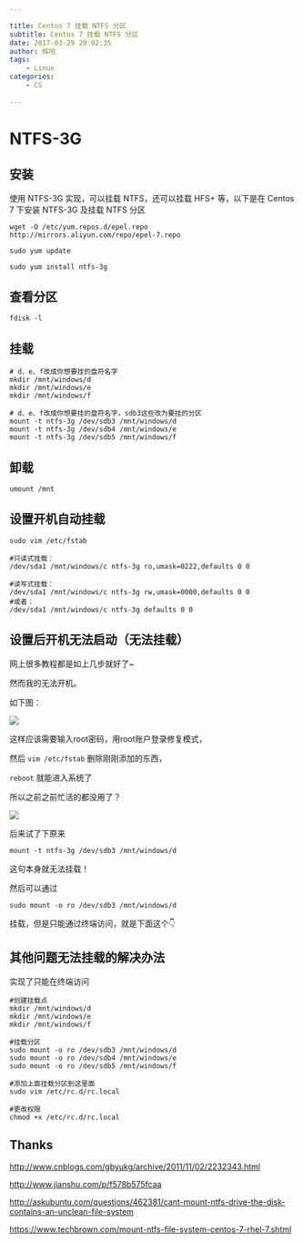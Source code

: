 ```yaml
---

title: Centos 7 挂载 NTFS 分区
subtitle: Centos 7 挂载 NTFS 分区
date: 2017-03-29 20:02:35
author: 辉哈
tags:
	- Linux
categories: 
	- CS
	
---
```



# NTFS-3G
## 安装

使用 NTFS-3G 实现，可以挂载 NTFS，还可以挂载 HFS+ 等，以下是在 Centos 7 下安装 NTFS-3G 及挂载 NTFS 分区

    wget -O /etc/yum.repos.d/epel.repo http://mirrors.aliyun.com/repo/epel-7.repo

    sudo yum update

    sudo yum install ntfs-3g

## 查看分区

    fdisk -l

<!-- more -->

## 挂载

    # d、e、f改成你想要挂的盘符名字
    mkdir /mnt/windows/d
    mkdir /mnt/windows/e
    mkdir /mnt/windows/f
    
    # d、e、f改成你想要挂的盘符名字，sdb3这些改为要挂的分区
    mount -t ntfs-3g /dev/sdb3 /mnt/windows/d
    mount -t ntfs-3g /dev/sdb4 /mnt/windows/e
    mount -t ntfs-3g /dev/sdb5 /mnt/windows/f
    
## 卸载
    umount /mnt

## 设置开机自动挂载

    sudo vim /etc/fstab
    
    #只读式挂载：
    /dev/sda1 /mnt/windows/c ntfs-3g ro,umask=0222,defaults 0 0
    
    #读写式挂载：
    /dev/sda1 /mnt/windows/c ntfs-3g rw,umask=0000,defaults 0 0
    #或者： 
    /dev/sda1 /mnt/windows/c ntfs-3g defaults 0 0

## 设置后开机无法启动（无法挂载）

网上很多教程都是如上几步就好了~

然而我的无法开机。

如下图：

![](http://huihut-img.oss-cn-shenzhen.aliyuncs.com/centosNTFSError.jpeg)

这样应该需要输入root密码，用root账户登录修复模式，

然后 `vim /etc/fstab` 删除刚刚添加的东西，

`reboot` 就能进入系统了

所以之前之前忙活的都没用了？

![](http://huihut-img.oss-cn-shenzhen.aliyuncs.com/biaoqing1.gif)

后来试了下原来

	mount -t ntfs-3g /dev/sdb3 /mnt/windows/d

这句本身就无法挂载！

然后可以通过

	sudo mount -o ro /dev/sdb3 /mnt/windows/d
	
挂载，但是只能通过终端访问，就是下面这个👇

## 其他问题无法挂载的解决办法

实现了只能在终端访问
    
    #创建挂载点
    mkdir /mnt/windows/d
    mkdir /mnt/windows/e
    mkdir /mnt/windows/f

    #挂载分区
    sudo mount -o ro /dev/sdb3 /mnt/windows/d
    sudo mount -o ro /dev/sdb4 /mnt/windows/e
    sudo mount -o ro /dev/sdb5 /mnt/windows/f

    #添加上面挂载分区到这里面
    sudo vim /etc/rc.d/rc.local 
    
    #更改权限
    chmod +x /etc/rc.d/rc.local


## Thanks 

<http://www.cnblogs.com/gbyukg/archive/2011/11/02/2232343.html>

<http://www.jianshu.com/p/f578b575fcaa>

<http://askubuntu.com/questions/462381/cant-mount-ntfs-drive-the-disk-contains-an-unclean-file-system>

<https://www.techbrown.com/mount-ntfs-file-system-centos-7-rhel-7.shtml>  